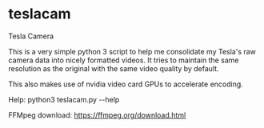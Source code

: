# teslacam
Tesla Camera

This is a very simple python 3 script to help me consolidate my Tesla's raw camera data into nicely formatted videos.  It tries to maintain the same resolution as the original with the same video quality by default.

This also makes use of nvidia video card GPUs to accelerate encoding.

Help:
python3 teslacam.py --help

FFMpeg download:
https://ffmpeg.org/download.html
